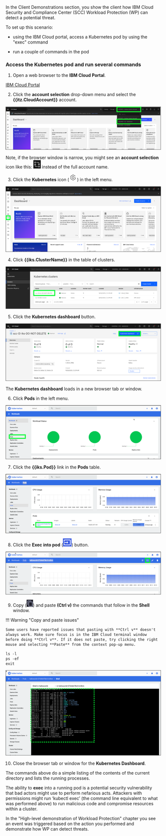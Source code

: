 In the Client Demonstrations section, you show the client how IBM Cloud Security and Compliance Center (SCC) Workload Protection (WP) can detect a potential threat. 

To set up this scenario:

  - using the IBM Cloud portal, access a Kubernetes pod by using the "exec" command
  
  - run a couple of commands in the pod
  
### Access the Kubernetes pod and run several commands
  
1. Open a web browser to the **IBM Cloud Portal**.

<a href="https://cloud.ibm.com" target="_blank">IBM Cloud Portal</a>

2. Click the **account selection** drop-down menu and select the **{{itz.CloudAccount}}** account.

![](../env/_attachments/switchAccount.png)

Note, if the browser window is narrow, you might see an **account selection** icon like this: ![](../env/_attachments/switchAccountIcon.png) instead of the full account name.

3. Click the **Kubernetes** icon (![](_attachments/kubernetesIcon.png)) in the left menu.

![](../env/_attachments/kubernetes.png)

4. Click **{{iks.ClusterName}}** in the table of clusters.

![](../env/_attachments/iksClusters.png)

5. Click the **Kubernetes dashboard** button.

![](../env/_attachments/iksClusterOverview.png)

The **Kubernetes dashboard** loads in a new browser tab or window.

6. Click **Pods** in the left menu.

![](../env/_attachments/iksClusterDashboard.png)

7. Click the **{{iks.Pod}}** link in the **Pods** table.

![](../env/_attachments/iksClusterDashboardPods.png)

8. Click the **Exec into pod** (![](_attachments/execIntoPodIcon.png)) button.

![](../env/_attachments/iksClusterDashboardPod.png)

9. Copy (![](_attachments/copyAndPasteIcon.png)) and paste **(Ctrl v)** the commands that follow in the **Shell** window.

!!! Warning "Copy and paste issues"

    Some users have reported issues that pasting with **Ctrl v** doesn't always work. Make sure focus is in the IBM Cloud terminal window before doing **Ctrl v**. If it does not paste, try clicking the right mouse and selecting **Paste** from the context pop-up menu.

```
ls -l
ps -ef
exit

```

![](../env/_attachments/iksClusterDashboardPodExec.png)

10.  Close the browser tab or window for the **Kubernetes Dashboard**.

The commands above do a simple listing of the contents of the current directory and lists the running processes. 

The ability to **exec** into a running pod is a potential security vulnerability that bad actors might use to perform nefarious acts. Attackers with permissions might run ‘kubectl exec’ (the command line equivalent to what was performed above) to run malicious code and compromise resources within a cluster.

In the "High-level demonstration of Workload Protection" chapter you see an event was triggered based on the action you performed and demonstrate how WP can detect threats.